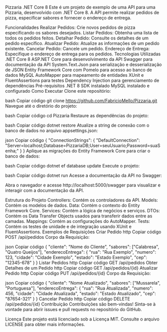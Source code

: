 Pizzaria .NET Core 8
Este é um projeto de exemplo de uma API para uma Pizzaria, desenvolvido com .NET Core 8. A API permite realizar pedidos de pizza, especificar sabores e fornecer o endereço de entrega.

Funcionalidades
Realizar Pedidos: Crie novos pedidos de pizza especificando os sabores desejados.
Listar Pedidos: Obtenha uma lista de todos os pedidos feitos.
Detalhar Pedido: Consulte os detalhes de um pedido específico.
Atualizar Pedido: Atualize as informações de um pedido existente.
Cancelar Pedido: Cancele um pedido.
Endereço de Entrega: Especifique o endereço de entrega para os pedidos.
Tecnologias Utilizadas
.NET Core 8
ASP.NET Core para desenvolvimento da API
Swagger para documentação da API
System.Text.Json para serialização e desserialização de JSON
Entity Framework Core com Pomelo para acesso ao banco de dados MySQL
AutoMapper para mapeamento de entidades
XUnit e FluentAssertions para testes
Dependency Injection para gerenciamento de dependências
Pré-requisitos
.NET 8 SDK instalado
MySQL instalado e configurado
Como Executar
Clone este repositório:

bash
Copiar código
git clone https://github.com/FabricioMello/Pizzaria.git
Navegue até o diretório do projeto:

bash
Copiar código
cd Pizzaria
Restaure as dependências do projeto:

bash
Copiar código
dotnet restore
Atualize a string de conexão com o banco de dados no arquivo appsettings.json:

json
Copiar código
{
  "ConnectionStrings": {
    "DefaultConnection": "Server=localhost;Database=PizzariaDB;User=seuUsuario;Password=suaSenha;"
  }
}
Aplique as migrações do Entity Framework Core para criar o banco de dados:

bash
Copiar código
dotnet ef database update
Execute o projeto:

bash
Copiar código
dotnet run
Acesse a documentação da API no Swagger:

Abra o navegador e acesse http://localhost:5000/swagger para visualizar e interagir com a documentação da API.

Estrutura do Projeto
Controllers: Contém os controladores da API.
Models: Contém os modelos de dados.
Data: Contém o contexto do Entity Framework Core.
Services: Contém a lógica de negócios e serviços.
DTOs: Contém os Data Transfer Objects usados para transferir dados entre as camadas.
Mappings: Contém as configurações do AutoMapper.
Tests: Contém os testes de unidade e de integração usando XUnit e FluentAssertions.
Exemplos de Requisições
Criar Pedido
http
Copiar código
POST /api/pedidos
Corpo da Requisição:

json
Copiar código
{
  "cliente": "Nome do Cliente",
  "sabores": ["Calabresa", "Quatro Queijos"],
  "enderecoEntrega": {
    "rua": "Rua Exemplo",
    "numero": 123,
    "cidade": "Cidade Exemplo",
    "estado": "Estado Exemplo",
    "cep": "12345-678"
  }
}
Listar Pedidos
http
Copiar código
GET /api/pedidos
Obter Detalhes de um Pedido
http
Copiar código
GET /api/pedidos/{id}
Atualizar Pedido
http
Copiar código
PUT /api/pedidos/{id}
Corpo da Requisição:

json
Copiar código
{
  "cliente": "Nome Atualizado",
  "sabores": ["Mussarela", "Portuguesa"],
  "enderecoEntrega": {
    "rua": "Rua Atualizada",
    "numero": 456,
    "cidade": "Cidade Atualizada",
    "estado": "Estado Atualizado",
    "cep": "87654-321"
  }
}
Cancelar Pedido
http
Copiar código
DELETE /api/pedidos/{id}
Contribuição
Contribuições são bem-vindas! Sinta-se à vontade para abrir issues e pull requests no repositório do GitHub.

Licença
Este projeto está licenciado sob a Licença MIT. Consulte o arquivo LICENSE para obter mais informações.
